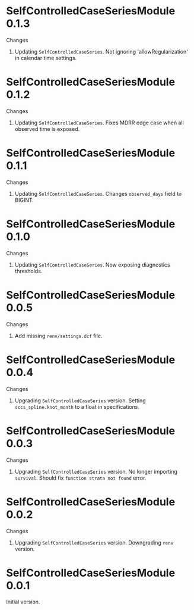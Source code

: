 SelfControlledCaseSeriesModule 0.1.3
====================================

Changes

1. Updating `SelfControlledCaseSeries`. Not ignoring 'allowRegularization' in calendar time settings.

SelfControlledCaseSeriesModule 0.1.2
====================================

Changes

1. Updating `SelfControlledCaseSeries`. Fixes MDRR edge case when all observed time is exposed.

SelfControlledCaseSeriesModule 0.1.1
====================================

Changes

1. Updating `SelfControlledCaseSeries`. Changes `observed_days` field to BIGINT.

SelfControlledCaseSeriesModule 0.1.0
====================================

Changes

1. Updating `SelfControlledCaseSeries`. Now exposing diagnostics thresholds.


SelfControlledCaseSeriesModule 0.0.5
====================================

Changes

1. Add missing `renv/settings.dcf` file.

SelfControlledCaseSeriesModule 0.0.4
====================================

Changes

1. Upgrading `SelfControlledCaseSeries` version. Setting `sccs_spline.knot_month` to a float in specifications.


SelfControlledCaseSeriesModule 0.0.3
====================================

Changes

1. Upgrading `SelfControlledCaseSeries` version. No longer importing `survival`. Should fix `function strata not found` error.


SelfControlledCaseSeriesModule 0.0.2
====================================

Changes

1. Upgrading `SelfControlledCaseSeries` version. Downgrading `renv` version.


SelfControlledCaseSeriesModule 0.0.1
====================================

Initial version.